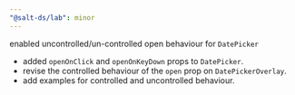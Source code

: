 ```yaml
---
"@salt-ds/lab": minor
---
```


enabled uncontrolled/un-controlled open behaviour for `DatePicker`

- added `openOnClick` and `openOnKeyDown` props to `DatePicker`.
- revise the controlled behaviour of the `open` prop on `DatePickerOverlay`.
- add examples for controlled and uncontrolled behaviour.
